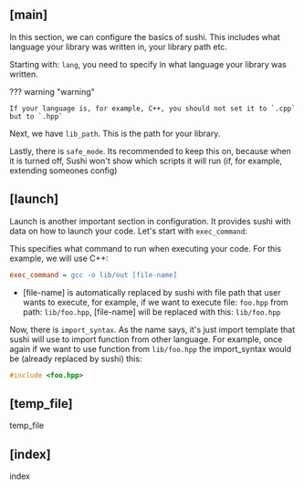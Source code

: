 ## [main]

In this section, we can configure the basics of sushi. This includes what language your library was written in, your library path etc.

Starting with: `lang`, you need to specify in what language your library was written.

??? warning "warning"

    If your language is, for example, C++, you should not set it to `.cpp` but to `.hpp`

Next, we have `lib_path`. This is the path for your library.

Lastly, there is `safe_mode`. Its recommended to keep this on, because when it is turned off, Sushi won't show which scripts it will run (if, for example, extending someones config)

## [launch]

Launch is another important section in configuration. It provides sushi with data on how to launch your code. Let's start with `exec_command`:

This specifies what command to run when executing your code.
For this example, we will use C++:

```ini
exec_command = gcc -o lib/out [file-name]
```

-   [file-name] is automatically replaced by sushi with file path that user wants to execute, for example, if we want to execute file: `foo.hpp` from path: `lib/foo.hpp`, [file-name] will be replaced with this: `lib/foo.hpp`

Now, there is `import_syntax`. As the name says, it's just import template that sushi will use to import function from other language. For example, once again if we want to use function from `lib/foo.hpp` the import_syntax would be (already replaced by sushi) this:

```cpp
#include <foo.hpp>
```

## [temp_file]

temp_file

## [index]

index
